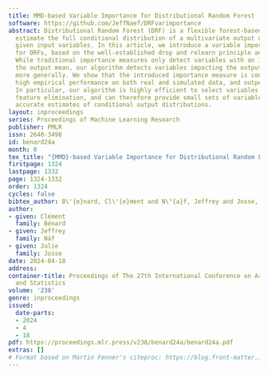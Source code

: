```yaml
---
title: MMD-based Variable Importance for Distributional Random Forest
software: https://github.com/JeffNaef/DRFvarimportance
abstract: Distributional Random Forest (DRF) is a flexible forest-based method to
  estimate the full conditional distribution of a multivariate output of interest
  given input variables. In this article, we introduce a variable importance algorithm
  for DRFs, based on the well-established drop and relearn principle and MMD distance.
  While traditional importance measures only detect variables with an influence on
  the output mean, our algorithm detects variables impacting the output distribution
  more generally. We show that the introduced importance measure is consistent, exhibits
  high empirical performance on both real and simulated data, and outperforms competitors.
  In particular, our algorithm is highly efficient to select variables through recursive
  feature elimination, and can therefore provide small sets of variables to build
  accurate estimates of conditional output distributions.
layout: inproceedings
series: Proceedings of Machine Learning Research
publisher: PMLR
issn: 2640-3498
id: benard24a
month: 0
tex_title: "{MMD}-based Variable Importance for Distributional Random Forest"
firstpage: 1324
lastpage: 1332
page: 1324-1332
order: 1324
cycles: false
bibtex_author: B\'{e}nard, Cl\'{e}ment and N\"{a}f, Jeffrey and Josse, Julie
author:
- given: Clément
  family: Bénard
- given: Jeffrey
  family: Näf
- given: Julie
  family: Josse
date: 2024-04-18
address:
container-title: Proceedings of The 27th International Conference on Artificial Intelligence
  and Statistics
volume: '238'
genre: inproceedings
issued:
  date-parts:
  - 2024
  - 4
  - 18
pdf: https://proceedings.mlr.press/v238/benard24a/benard24a.pdf
extras: []
# Format based on Martin Fenner's citeproc: https://blog.front-matter.io/posts/citeproc-yaml-for-bibliographies/
---
```

